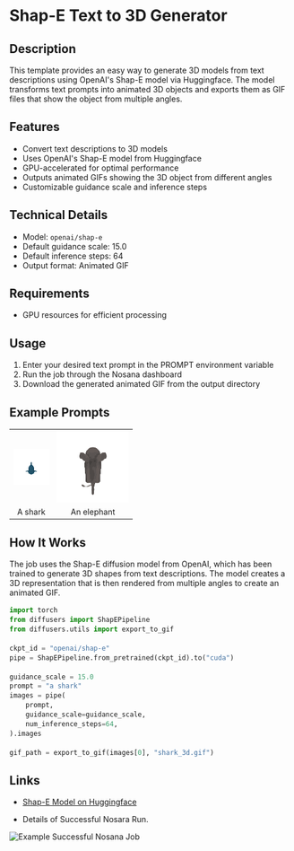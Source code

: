 # Shap-E Text to 3D Generator

## Description
This template provides an easy way to generate 3D models from text descriptions using OpenAI's Shap-E model via Huggingface. The model transforms text prompts into animated 3D objects and exports them as GIF files that show the object from multiple angles.

## Features
- Convert text descriptions to 3D models
- Uses OpenAI's Shap-E model from Huggingface
- GPU-accelerated for optimal performance
- Outputs animated GIFs showing the 3D object from different angles
- Customizable guidance scale and inference steps

## Technical Details
- Model: `openai/shap-e`
- Default guidance scale: 15.0
- Default inference steps: 64
- Output format: Animated GIF

## Requirements
- GPU resources for efficient processing

## Usage
1. Enter your desired text prompt in the PROMPT environment variable
2. Run the job through the Nosana dashboard
3. Download the generated animated GIF from the output directory

## Example Prompts

<table align="center">
    <tbody>
        <tr>
            <td align="center">
                <img src="shark_3d.gif" alt="A shark">
            </td>
            <td align="center">
                <img src="elephant_3d.gif" alt="An elephant">
            </td align="center">      
        </tr>
        <tr>
            <td align="center">A shark</td>
            <td align="center">An elephant </td>  
        </tr>
    </tbody>
<table>

## How It Works
The job uses the Shap-E diffusion model from OpenAI, which has been trained to generate 3D shapes from text descriptions. The model creates a 3D representation that is then rendered from multiple angles to create an animated GIF.

```python
import torch
from diffusers import ShapEPipeline
from diffusers.utils import export_to_gif

ckpt_id = "openai/shap-e"
pipe = ShapEPipeline.from_pretrained(ckpt_id).to("cuda")

guidance_scale = 15.0
prompt = "a shark"
images = pipe(
    prompt,
    guidance_scale=guidance_scale,
    num_inference_steps=64,
).images

gif_path = export_to_gif(images[0], "shark_3d.gif")
```

## Links
- [Shap-E Model on Huggingface](https://huggingface.co/openai/shap-e)

- Details of  Successful Nosara Run.

 ![Example Successful Nosana Job](https://gcdnb.pbrd.co/images/Gz4dueL9DmbM.png)